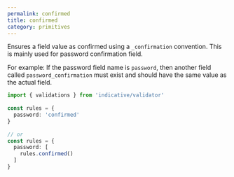 ```yaml
---
permalink: confirmed
title: confirmed
category: primitives
---
```


Ensures a field value as confirmed using a `_confirmation` convention. This is
mainly used for password confirmation field.
 
For example: If the password field name is `password`, then another field called
`password_confirmation` must exist and should have the same value as the actual
field.
 
```ts
import { validations } from 'indicative/validator'
 
const rules = {
  password: 'confirmed'
}
 
// or
const rules = {
  password: [
    rules.confirmed()
  ]
}
```